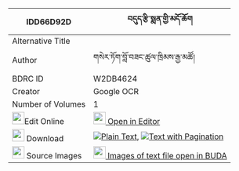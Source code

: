 |IDD66D92D|བདུད་རྩི་སྨན་གྱི་མདོ་ཆོག 
| --- | --- 
|Alternative Title |
|Author| གསེར་ཏོག་བློ་བཟང་ཚུལ་ཁྲིམས་རྒྱ་མཚོ།
|BDRC ID | W2DB4624
|Creator | Google OCR
|Number of Volumes| 1
|<img width="25" src="https://img.icons8.com/color/25/000000/edit-property.png">Edit Online| [<img width="25" src="https://avatars.githubusercontent.com/u/45091458?s=200&v=4"> Open in Editor](http://editor.openpecha.org/IDD66D92D)
|<img width="25" src="https://img.icons8.com/fluent/48/000000/download-2.png"/>  Download | [![](https://img.icons8.com/color/20/000000/txt.png)Plain Text](https://github.com/Openpecha/IDD66D92D/releases/download/v1/dutsi_men_gyi_do_chok_plain_IDD66D92D.zip), [![](https://img.icons8.com/color/20/000000/txt.png)Text with Pagination](https://github.com/Openpecha/IDD66D92D/releases/download/v1/dutsi_men_gyi_do_chok_pages_IDD66D92D.zip)
|<img width="25" src="https://img.icons8.com/plasticine/100/000000/pictures-folder.png"/>  Source Images | [<img width="25" src="https://library.bdrc.io/icons/BUDA-small.svg"> Images of text file open in BUDA](https://library.bdrc.io/show/bdr:W2DB4624)